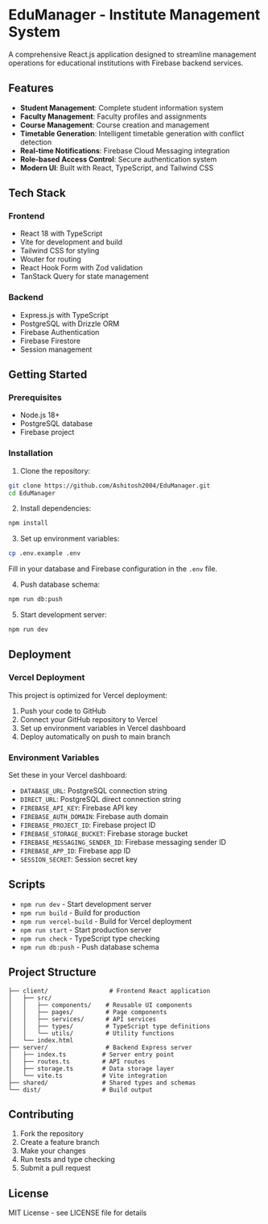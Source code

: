 # EduManager - Institute Management System

A comprehensive React.js application designed to streamline management operations for educational institutions with Firebase backend services.

## Features

- **Student Management**: Complete student information system
- **Faculty Management**: Faculty profiles and assignments
- **Course Management**: Course creation and management
- **Timetable Generation**: Intelligent timetable generation with conflict detection
- **Real-time Notifications**: Firebase Cloud Messaging integration
- **Role-based Access Control**: Secure authentication system
- **Modern UI**: Built with React, TypeScript, and Tailwind CSS

## Tech Stack

### Frontend
- React 18 with TypeScript
- Vite for development and build
- Tailwind CSS for styling
- Wouter for routing
- React Hook Form with Zod validation
- TanStack Query for state management

### Backend
- Express.js with TypeScript
- PostgreSQL with Drizzle ORM
- Firebase Authentication
- Firebase Firestore
- Session management

## Getting Started

### Prerequisites
- Node.js 18+ 
- PostgreSQL database
- Firebase project

### Installation

1. Clone the repository:
```bash
git clone https://github.com/Ashitosh2004/EduManager.git
cd EduManager
```

2. Install dependencies:
```bash
npm install
```

3. Set up environment variables:
```bash
cp .env.example .env
```
Fill in your database and Firebase configuration in the `.env` file.

4. Push database schema:
```bash
npm run db:push
```

5. Start development server:
```bash
npm run dev
```

## Deployment

### Vercel Deployment

This project is optimized for Vercel deployment:

1. Push your code to GitHub
2. Connect your GitHub repository to Vercel
3. Set up environment variables in Vercel dashboard
4. Deploy automatically on push to main branch

### Environment Variables

Set these in your Vercel dashboard:

- `DATABASE_URL`: PostgreSQL connection string
- `DIRECT_URL`: PostgreSQL direct connection string  
- `FIREBASE_API_KEY`: Firebase API key
- `FIREBASE_AUTH_DOMAIN`: Firebase auth domain
- `FIREBASE_PROJECT_ID`: Firebase project ID
- `FIREBASE_STORAGE_BUCKET`: Firebase storage bucket
- `FIREBASE_MESSAGING_SENDER_ID`: Firebase messaging sender ID
- `FIREBASE_APP_ID`: Firebase app ID
- `SESSION_SECRET`: Session secret key

## Scripts

- `npm run dev` - Start development server
- `npm run build` - Build for production
- `npm run vercel-build` - Build for Vercel deployment
- `npm run start` - Start production server
- `npm run check` - TypeScript type checking
- `npm run db:push` - Push database schema

## Project Structure

```
├── client/                 # Frontend React application
│   ├── src/
│   │   ├── components/    # Reusable UI components
│   │   ├── pages/         # Page components
│   │   ├── services/      # API services
│   │   ├── types/         # TypeScript type definitions
│   │   └── utils/         # Utility functions
│   └── index.html
├── server/                # Backend Express server
│   ├── index.ts          # Server entry point
│   ├── routes.ts         # API routes
│   ├── storage.ts        # Data storage layer
│   └── vite.ts           # Vite integration
├── shared/               # Shared types and schemas
└── dist/                 # Build output
```

## Contributing

1. Fork the repository
2. Create a feature branch
3. Make your changes
4. Run tests and type checking
5. Submit a pull request

## License

MIT License - see LICENSE file for details
